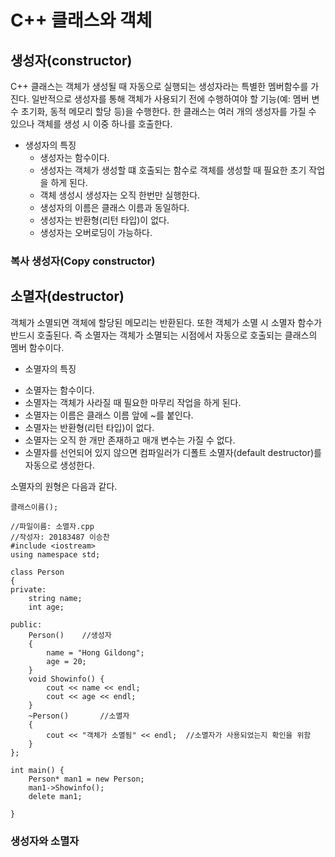 # C++ 클래스와 객체 
 
 
 ## 생성자(constructor)
C++ 클래스는 객체가 생성될 때 자동으로 실행되는 생성자라는 특별한 멤버함수를 가진다. 일반적으로 생성자를 통해 
객체가 사용되기 전에 수행하여야 할 기능(예: 멤버 변수 초기화, 동적 메모리 할당 등)을 수행한다. 
한 클래스는 여러 개의 생성자를 가질 수 있으나 객체를 생성 시 이중 하나를 호출한다. 
 * 생성자의 특징
   + 생성자는 함수이다. 
   + 생성자는 객체가 생성할 떄 호출되는 함수로 객체를 생성할 때 필요한 초기 작업을 하게 된다. 
   + 객체 생성시 생성자는 오직 한번만 실행한다. 
   + 생성자의 이름은 클래스 이름과 동일하다. 
   + 생성자는 반환형(리턴 타입)이 없다.
   + 생성자는 오버로딩이 가능하다.
   
### 복사 생성자(Copy constructor)


   
   
 ## 소멸자(destructor)
 객체가 소멸되면 객체에 할당된 메모리는 반환된다. 또한 객체가 소멸 시 소멸자 함수가 반드시 호출된다.
 즉 소멸자는 객체가 소멸되는 시점에서 자동으로 호출되는 클래스의 멤버 함수이다.  
  * 소멸자의 특징
   + 소멸자는 함수이다.
   + 소멸자는 객체가 사라질 때 필요한 마무리 작업을 하게 된다.
   + 소멸자는 이름은 클래스 이름 앞에 ~를 붙인다.
   + 소멸자는 반환형(리턴 타입)이 없다. 
   + 소멸자는 오직 한 개만 존재하고 매개 변수는 가질 수 없다.
   + 소멸자를 선언되어 있지 않으면 컴파일러가 디폴트 소멸자(default destructor)를 자동으로 생성한다. 

소멸자의 원형은 다음과 같다.

```클래스이름();```

```
//파일이름: 소멸자.cpp
//작성자: 20183487 이승찬
#include <iostream>
using namespace std;

class Person
{
private:
	string name;
	int age;

public:
	Person()	//생성자
	{
		name = "Hong Gildong";
		age = 20;
	}
	void Showinfo() {
		cout << name << endl;
		cout << age << endl;
	}
	~Person()		//소멸자
	{
		cout << "객체가 소멸됨" << endl;	//소멸자가 사용되었는지 확인을 위함
	}
};

int main() {
	Person* man1 = new Person;
	man1->Showinfo();
	delete man1;

}
```
   
### 생성자와 소멸자
